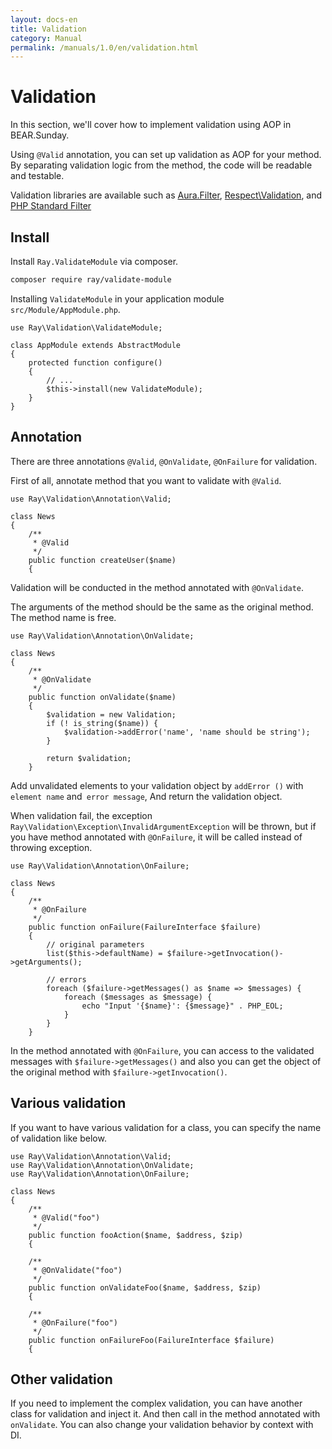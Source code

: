```yaml
---
layout: docs-en
title: Validation
category: Manual
permalink: /manuals/1.0/en/validation.html
---
```


# Validation

In this section, we'll cover how to implement validation using AOP in BEAR.Sunday.

Using `@Valid` annotation, you can set up validation as AOP for your method.
By separating validation logic from the method, the code will be readable and testable.

Validation libraries are available such as [Aura.Filter](https://github.com/auraphp/Aura.Filter), [Respect\Validation](https://github.com/Respect/Validation), and [PHP Standard Filter](http://php.net/manual/en/book.filter.php)

## Install

Install `Ray.ValidateModule` via composer.

```bash
composer require ray/validate-module
```

Installing `ValidateModule` in your application module `src/Module/AppModule.php`.

```php?start_inline
use Ray\Validation\ValidateModule;

class AppModule extends AbstractModule
{
    protected function configure()
    {
        // ...
        $this->install(new ValidateModule);
    }
}
```

## Annotation

There are three annotations `@Valid`, `@OnValidate`, `@OnFailure` for validation.

First of all, annotate method that you want to validate with `@Valid`.

```php?start_inline
use Ray\Validation\Annotation\Valid;

class News
{
    /**
     * @Valid
     */
    public function createUser($name)
    {
```

Validation will be conducted in the method annotated with `@OnValidate`.

The arguments of the method should be the same as the original method. The method name is free.

```php?start_inline
use Ray\Validation\Annotation\OnValidate;

class News
{
    /**
     * @OnValidate
     */
    public function onValidate($name)
    {
        $validation = new Validation;
        if (! is_string($name)) {
            $validation->addError('name', 'name should be string');
        }

        return $validation;
    }
```

Add unvalidated elements to your validation object by `addError ()` with `element name` and` error message`, And return the validation object.

When validation fail, the exception `Ray\Validation\Exception\InvalidArgumentException` will be thrown,
but if you have method annotated with `@OnFailure`, it will be called instead of throwing exception.

```php?start_inline
use Ray\Validation\Annotation\OnFailure;

class News
{
    /**
     * @OnFailure
     */
    public function onFailure(FailureInterface $failure)
    {
        // original parameters
        list($this->defaultName) = $failure->getInvocation()->getArguments();

        // errors
        foreach ($failure->getMessages() as $name => $messages) {
            foreach ($messages as $message) {
                echo "Input '{$name}': {$message}" . PHP_EOL;
            }
        }
    }
```

In the method annotated with `@OnFailure`, you can access to the validated messages with `$failure->getMessages()`
and also you can get the object of the original method with `$failure->getInvocation()`.

## Various validation

If you want to have various validation for a class, you can specify the name of validation like below.

```php?start_inline
use Ray\Validation\Annotation\Valid;
use Ray\Validation\Annotation\OnValidate;
use Ray\Validation\Annotation\OnFailure;

class News
{
    /**
     * @Valid("foo")
     */
    public function fooAction($name, $address, $zip)
    {

    /**
     * @OnValidate("foo")
     */
    public function onValidateFoo($name, $address, $zip)
    {

    /**
     * @OnFailure("foo")
     */
    public function onFailureFoo(FailureInterface $failure)
    {
```

## Other validation

If you need to implement the complex validation, you can have another class for validation and inject it.
And then call in the method annotated with `onValidate`.
You can also change your validation behavior by context with DI.
